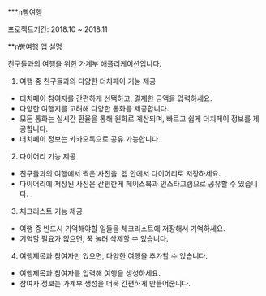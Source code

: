 ***n빵여행

프로젝트기간: 2018.10 ~ 2018.11


**n빵여행 앱 설명

친구들과의 여행을 위한 가계부 애플리케이션입니다.

1. 여행 중 친구들과의 다양한 더치페이 기능 제공
- 더치페이 참여자를 간편하게 선택하고, 결제한 금액을 입력하세요.
- 다양한 여행지를 고려해 다양한 통화를 제공합니다.
- 모든 통화는 실시간 환율을 통해 원화로 계산되며, 빠르고 쉽게 더치페이 정보를 제공합니다.
- 더치페이 정보는 카카오톡으로 공유 가능합니다.

2. 다이어리 기능 제공
- 친구들과의 여행에서 찍은 사진을, 앱 안에서 다이어리로 저장하세요.
- 다이어리에 저장된 사진은 간편한게 페이스북과 인스타그램으로 공유할 수 있습니다.

3. 체크리스트 기능 제공
- 여행 중 반드시 기억해야할 일들을 체크리스트에 저장해서 기억하세요.
- 기억할 필요가 없으면, 꾹 눌러 삭제할 수 있습니다.

4. 여행제목과 참여자만 있으면, 다양한 여행을 추가할 수 있습니다.
- 여행제목과 참여자를 입력해 여행을 생성하세요.
- 참여자 정보는 가계부 생성을 더욱 간편하게 만들어줍니다.

